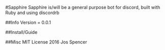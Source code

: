 #Sapphire
Sapphire is/will be a general purpose bot for discord, built with Ruby and using discordrb

##Info
Version = 0.0.1

##Install/Guide

##Misc
MIT License 2016 Jos Spencer
